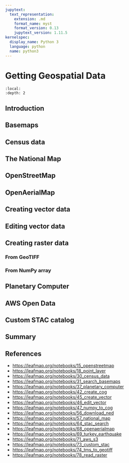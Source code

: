 ```yaml
---
jupytext:
  text_representation:
    extension: .md
    format_name: myst
    format_version: 0.13
    jupytext_version: 1.11.5
kernelspec:
  display_name: Python 3
  language: python
  name: python3
---
```


# Getting Geospatial Data

```{contents}
:local:
:depth: 2
```

## Introduction

## Basemaps

## Census data

## The National Map

## OpenStreetMap

## OpenAerialMap

## Creating vector data

## Editing vector data

## Creating raster data

### From GeoTIFF

### From NumPy array

## Planetary Computer

## AWS Open Data

## Custom STAC catalog

## Summary

## References

- https://leafmap.org/notebooks/15_openstreetmap
- https://leafmap.org/notebooks/18_point_layer
- https://leafmap.org/notebooks/30_census_data
- https://leafmap.org/notebooks/31_search_basemaps
- https://leafmap.org/notebooks/37_planetary_computer
- https://leafmap.org/notebooks/42_create_cog
- https://leafmap.org/notebooks/45_create_vector
- https://leafmap.org/notebooks/46_edit_vector
- https://leafmap.org/notebooks/47_numpy_to_cog
- https://leafmap.org/notebooks/56_download_ned
- https://leafmap.org/notebooks/57_national_map
- https://leafmap.org/notebooks/64_stac_search
- https://leafmap.org/notebooks/68_openaerialmap
- https://leafmap.org/notebooks/69_turkey_earthquake
- https://leafmap.org/notebooks/71_aws_s3
- https://leafmap.org/notebooks/73_custom_stac
- https://leafmap.org/notebooks/74_tms_to_geotiff
- https://leafmap.org/notebooks/78_read_raster

